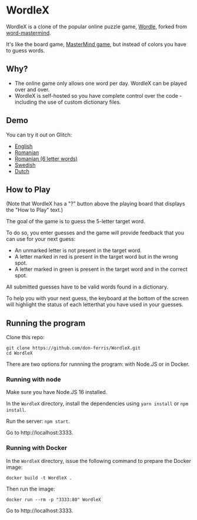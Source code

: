 # WordleX

WordleX is a clone of the popular online puzzle game, [Wordle](https://www.powerlanguage.co.uk/wordle/), forked from [word-mastermind](https://github.com/clupasq/word-mastermind).

It's like the board game, [MasterMind game](https://en.wikipedia.org/wiki/Mastermind_(board_game)), but instead of colors you have to guess words.

## Why?

* The online game only allows one word per day. WordleX can be played over and over.
* WordleX is self-hosted so you have complete control over the code - including the use of custom dictionary files.

## Demo

You can try it out on Glitch:

* [English](https://word-mastermind.glitch.me/)
* [Romanian](https://word-mastermind.glitch.me/?dictName=ro-ro-5)
* [Romanian (6 letter words)](https://word-mastermind.glitch.me/?dictName=ro-ro-6)
* [Swedish](https://word-mastermind.glitch.me/?dictName=sv-se-5)
* [Dutch](https://word-mastermind.glitch.me/?dictName=nl-nl-5)

## How to Play
(Note that WordleX has a "?" button above the playing board that displays the "How to Play" text.)

The goal of the game is to guess the 5-letter target word.

To do so, you enter guesses and the game will provide feedback that you can use for your next guess:

* An unmarked letter is not present in the target word.
* A letter marked in red is present in the target word but in the wrong spot.
* A letter marked in green is present in the target word and in the correct spot.

All submitted guesses have to be valid words found in a dictionary.

To help you with your next guess, the keyboard at the bottom of the screen will highlight the status of each letterthat you have used in your guesses.

## Running the program

Clone this repo:

```
git clone https://github.com/don-ferris/WordleX.git
cd WordleX
```

There are two options for runnning the program: with Node.JS or in Docker.

### Running with node

Make sure you have Node.JS 16 installed.

In the `WordleX` directory, install the dependencies using `yarn install` or `npm install`.

Run the server: `npm start`.

Go to http://localhost:3333.

### Running with Docker

In the `WordleX` directory, issue the following command to prepare the Docker image:

```
docker build -t WordleX .
```

Then run the image:

```
docker run --rm -p "3333:80" WordleX
```

Go to http://localhost:3333.

